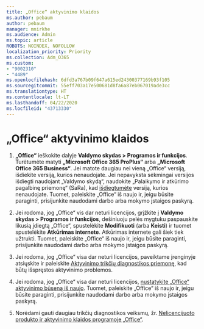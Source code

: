 ```yaml
---
title: „Office“ aktyvinimo klaidos
ms.author: pebaum
author: pebaum
manager: mnirkhe
ms.audience: Admin
ms.topic: article
ROBOTS: NOINDEX, NOFOLLOW
localization_priority: Priority
ms.collection: Adm_O365
ms.custom:
- "9002310"
- "4489"
ms.openlocfilehash: 6dfd3a767b09f647a615ed24300377169b93f105
ms.sourcegitcommit: 55eff703a17e500681d8fa6a87eb067019ade3cc
ms.translationtype: HT
ms.contentlocale: lt-LT
ms.lasthandoff: 04/22/2020
ms.locfileid: "43713330"
---
```

# <a name="office-activation-errors"></a>„Office“ aktyvinimo klaidos

1. **„Office“** ieškokite dalyje **Valdymo skydas > Programos ir funkcijos**. Turėtumėte matyti **„Microsoft Office 365 ProPlus“** arba **„Microsoft Office 365 Business“**. Jei matote daugiau nei vieną „Office“ versiją, išdiekite versiją, kurios nenaudojate. Jei nepavyksta sėkmingai versijos išdiegti naudojant „Valdymo skydą“, naudokite „Palaikymo ir atkūrimo pagalbinę priemonę“ (SaRa), kad [išdiegtumėte](https://aka.ms/SARA-OfficeUninstall-Alchemy) versiją, kurios nenaudojate. Tuomet, paleiskite „Office“ iš naujo ir, jeigu būsite paraginti, prisijunkite naudodami darbo arba mokymo įstaigos paskyrą. 

2. Jei rodoma, jog „Office“ vis dar neturi licencijos, grįžkite į **Valdymo skydas > Programos ir funkcijos**, dešiniuoju pelės mygtuku paspauskite likusią įdiegtą „Office“, spustelėkite **Modifikuoti** (arba **Keisti**) ir tuomet spustelėkite **Atkūrimas internete**. Atkūrimas internete gali šiek tiek užtrukti. Tuomet, paleiskite „Office“ iš naujo ir, jeigu būsite paraginti, prisijunkite naudodami darbo arba mokymo įstaigos paskyrą. 

3. Jei rodoma, jog „Office“ visa dar neturi licencijos, paveiktame įrenginyje atsiųskite ir paleiskite [Aktyvinimo trikčių diagnostikos priemonę](https://aka.ms/SARA-OfficeActivation-Alchemy), kad būtų išspręstos aktyvinimo problemos. 

4. Jei rodoma, jog „Office“ visa dar neturi licencijos, [nustatykite „Office“ aktyvinimo būseną iš naujo](https://docs.microsoft.com/office365/troubleshoot/activation/reset-office-365-proplus-activation-state). Tuomet, paleiskite „Office“ iš naujo ir, jeigu būsite paraginti, prisijunkite naudodami darbo arba mokymo įstaigos paskyrą.  

5. Norėdami gauti daugiau trikčių diagnostikos veiksmų, žr. [Nelicencijuoto produkto ir aktyvinimo klaidos programoje „Office“](https://support.office.com/article/unlicensed-product-and-activation-errors-in-office-0d23d3c0-c19c-4b2f-9845-5344fedc4380).

